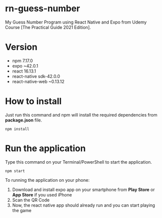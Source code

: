# rn-guess-number
My Guess Number Program using React Native and Expo from Udemy Course [The Practical Guide 2021 Edition].

# Version

- npm 7.17.0
- expo ~42.0.1
- react 16.13.1
- react-native sdk-42.0.0
- react-native-web ~0.13.12

# How to install
Just run this command and npm will install the required dependencies from **package.json** file.

```
npm install
```

# Run the application

Type this command on your Terminal/PowerShell to start the application.

```
npm start
```

To running the application on your phone:
1. Download and install expo app on your smartphone from **Play Store** or **App Store** if you used iPhone
2. Scan the QR Code
3. Now, the react native app should already run and you can start playing the game
